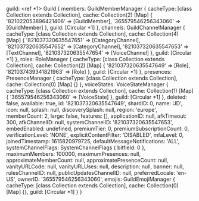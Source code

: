 guild:
<ref *1> Guild {
members: GuildMemberManager {
cacheType: [class Collection extends Collection],
cache: Collection(2) [Map] {
'821022053896421406' => [GuildMember],
'365579546256343060' => [GuildMember]
},
guild: [Circular *1]
},
channels: GuildChannelManager {
cacheType: [class Collection extends Collection],
cache: Collection(4) [Map] {
'821037320635547651' => [CategoryChannel],
'821037320635547652' => [CategoryChannel],
'821037320635547653' => [TextChannel],
'821037320635547654' => [VoiceChannel]
},
guild: [Circular *1]
},
roles: RoleManager {
cacheType: [class Collection extends Collection],
cache: Collection(2) [Map] {
'821037320635547649' => [Role],
'821037439341821963' => [Role]
},
guild: [Circular *1]
},
presences: PresenceManager {
cacheType: [class Collection extends Collection],
cache: Collection(0) [Map] {}
},
voiceStates: VoiceStateManager {
cacheType: [class Collection extends Collection],
cache: Collection(1) [Map] { '365579546256343060' => [VoiceState] },
guild: [Circular *1]
},
deleted: false,
available: true,
id: '821037320635547649',
shardID: 0,
name: 'JD',
icon: null,
splash: null,
discoverySplash: null,
region: 'europe',
memberCount: 2,
large: false,
features: [],
applicationID: null,
afkTimeout: 300,
afkChannelID: null,
systemChannelID: '821037320635547653',
embedEnabled: undefined,
premiumTier: 0,
premiumSubscriptionCount: 0,
verificationLevel: 'NONE',
explicitContentFilter: 'DISABLED',
mfaLevel: 0,
joinedTimestamp: 1615820979725,
defaultMessageNotifications: 'ALL',
systemChannelFlags: SystemChannelFlags { bitfield: 0 },
maximumMembers: 100000,
maximumPresences: null,
approximateMemberCount: null,
approximatePresenceCount: null,
vanityURLCode: null,
vanityURLUses: null,
description: null,
banner: null,
rulesChannelID: null,
publicUpdatesChannelID: null,
preferredLocale: 'en-US',
ownerID: '365579546256343060',
emojis: GuildEmojiManager {
cacheType: [class Collection extends Collection],
cache: Collection(0) [Map] {},
guild: [Circular *1]
}
}
